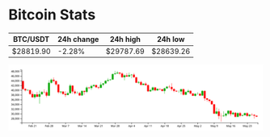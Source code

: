 # Bitcoin Stats

BTC/USDT|24h change|24h high|24h low|
|---|---|---|---|
|$28819.90|-2.28%|$29787.69|$28639.26|

<img src="./chart.svg">
